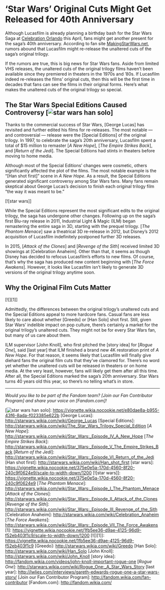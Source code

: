 # ‘Star Wars’ Original Cuts Might Get Released for 40th Anniversary

Although Lucasfilm is already planning a birthday bash for the Star Wars Saga at [Celebration Orlando] this April, fans might get another present for the saga’s 40th anniversary. According to fan site [MakingStarWars.net], rumors abound that Lucasfilm might re-release the unaltered cuts of the saga’s original trilogy.

If the rumors are true, this is big news for Star Wars fans. Aside from limited VHS releases, the unaltered cuts of the original trilogy films haven’t been available since they premiered in theaters in the 1970s and ’80s. If Lucasfilm indeed re-releases the films’ original cuts, then this will be the first time in decades that fans can see the films in their original forms. Here’s what makes the unaltered cuts of the original trilogy so special.

## The Star Wars Special Editions Caused Controversy [![star wars han solo]]

Thanks to the commercial success of Star Wars, [George Lucas] has revisited and further edited his films for re-releases. The most notable — and controversial — release were the [Special Editions] of the original trilogy. In 1997, to celebrate the saga’s 20th anniversary, Lucasfilm spent a total of \$15 million to remaster [*A New Hope*], [*The Empire Strikes Back*], and [*Return of the Jedi*]. The Special Editions had stints in theaters before moving to home media.

Although most of the Special Editions’ changes were cosmetic, others significantly affected the plot of the films. The most notable example is the “[Han shot first]” scene in *A New Hope*. As a result, the Special Editions generated significant controversy among Star Wars fans. Many fans remain skeptical about George Lucas’s decision to finish each original trilogy film “the way it was meant to be.”

[![star wars]]

While the Special Editions represent the most significant edits to the original trilogy, the saga has undergone other changes. Following up on the saga’s first Blu-ray release in 2011, Industrial Light & Magic (ILM) began remastering the entire saga in 3D, starting with the prequel trilogy. [*The Phantom Menace*] saw a theatrical 3D re-release in 2012, but Disney’s 2012 acquisition of Lucasfilm indefinitely postponed further 3D releases.

In 2015, [*Attack of the Clones*] and [*Revenge of the Sith*] received limited 3D showings at [Celebration Anaheim]. Other than that, it seems as though Disney has decided to refocus Lucasfilm’s efforts to new films. Of course, that’s why the saga has produced new content beginning with [*The Force Awakens*]. However, it looks like Lucasfilm isn’t likely to generate 3D versions of the original trilogy anytime soon.

## Why the Original Film Cuts Matter

[![][1]]

Admittedly, the differences between the original trilogy’s unaltered cuts and the Special Editions appeal to more hardcore fans. Casual fans are less likely to care about whether [Greedo] or [Han Solo] shot first. Still, given Star Wars’ indelible impact on pop culture, there’s certainly a market for the original trilogy’s unaltered cuts. They might not be for every Star Wars fan, but many of us care about them.

ILM supervisor [John Knoll], who first pitched the [story idea] for [*Rogue One*], said [last year] that ILM finished a brand new 4K restoration print of *A New Hope*. For that reason, it seems likely that Lucasfilm will finally give diehard fans the original film cuts that they’ve clamored for. There’s no word yet whether the unaltered cuts will be released in theaters or on home media. At the very least, however, fans will likely get them after all this time. After all, the Special Editions marked the saga’s 20th anniversary. Star Wars turns 40 years old this year, so there’s no telling what’s in store.

------------------------------------------------------------------------

*Would you like to be part of the Fandom team? [Join our Fan Contributor Program] and share your voice on [Fandom.com]!*

  [Celebration Orlando]: http://starwars.wikia.com/wiki/Celebration_Orlando
  [MakingStarWars.net]: http://makingstarwars.net/2017/02/rumor-unaltered-original-star-wars-trilogy-re-released-year/
  [star wars han solo]: https://vignette.wikia.nocookie.net/e80dae8a-b955-43f6-8ada-f023385e622b/scale-to-width-down/1200
  [![star wars han solo]]: https://vignette.wikia.nocookie.net/e80dae8a-b955-43f6-8ada-f023385e622b
  [George Lucas]: http://starwars.wikia.com/wiki/George_Lucas
  [Special Editions]: http://starwars.wikia.com/wiki/The_Star_Wars_Trilogy_Special_Edition
  [*A New Hope*]: http://starwars.wikia.com/wiki/Star_Wars:_Episode_IV_A_New_Hope
  [*The Empire Strikes Back*]: http://starwars.wikia.com/wiki/Star_Wars:_Episode_V_The_Empire_Strikes_Back
  [*Return of the Jedi*]: http://starwars.wikia.com/wiki/Star_Wars:_Episode_VI_Return_of_the_Jedi
  [Han shot first]: http://starwars.wikia.com/wiki/Han_shot_first
  [star wars]: https://vignette.wikia.nocookie.net/375e0e5a-170d-4560-8f20-240c9f0624e9/scale-to-width-down/1200
  [![star wars]]: https://vignette.wikia.nocookie.net/375e0e5a-170d-4560-8f20-240c9f0624e9
  [*The Phantom Menace*]: http://starwars.wikia.com/wiki/Star_Wars:_Episode_I_The_Phantom_Menace
  [*Attack of the Clones*]: http://starwars.wikia.com/wiki/Star_Wars:_Episode_II_Attack_of_the_Clones
  [*Revenge of the Sith*]: http://starwars.wikia.com/wiki/Star_Wars:_Episode_III_Revenge_of_the_Sith
  [Celebration Anaheim]: http://starwars.wikia.com/wiki/Celebration_Anaheim
  [*The Force Awakens*]: http://starwars.wikia.com/wiki/Star_Wars:_Episode_VII_The_Force_Awakens
  [1]: https://vignette.wikia.nocookie.net/1fb5ee36-d9ae-4125-96d9-f52eb403f1c9/scale-to-width-down/1200
  [![][1]]: https://vignette.wikia.nocookie.net/1fb5ee36-d9ae-4125-96d9-f52eb403f1c9
  [Greedo]: http://starwars.wikia.com/wiki/Greedo
  [Han Solo]: http://starwars.wikia.com/wiki/Han_Solo
  [John Knoll]: http://starwars.wikia.com/wiki/John_Knoll
  [story idea]: http://fandom.wikia.com/videos/john-knoll-important-rogue-one
  [*Rogue One*]: http://starwars.wikia.com/wiki/Rogue_One:_A_Star_Wars_Story
  [last year]: http://lwlies.com/interviews/gareth-edwards-rogue-one-a-star-wars-story/
  [Join our Fan Contributor Program]: http://fandom.wikia.com/fan-contributor
  [Fandom.com]: http://fandom.wikia.com/
